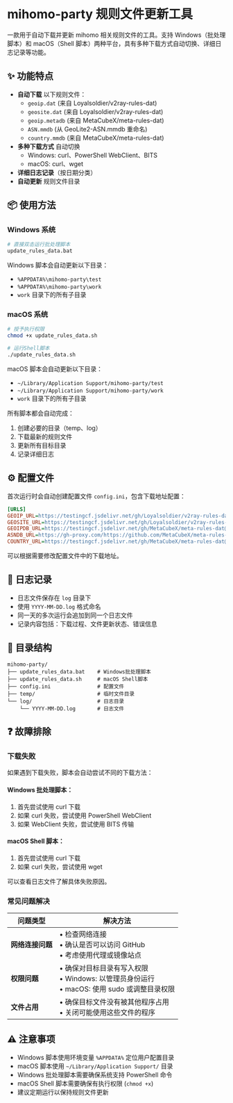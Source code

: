 # mihomo-party 规则文件更新工具

一款用于自动下载并更新 mihomo 相关规则文件的工具。支持 Windows（批处理脚本）和 macOS（Shell 脚本）两种平台，具有多种下载方式自动切换、详细日志记录等功能。

## ✨ 功能特点

- **自动下载** 以下规则文件：
  - `geoip.dat` (来自 Loyalsoldier/v2ray-rules-dat)
  - `geosite.dat` (来自 Loyalsoldier/v2ray-rules-dat)
  - `geoip.metadb` (来自 MetaCubeX/meta-rules-dat)
  - `ASN.mmdb` (从 GeoLite2-ASN.mmdb 重命名)
  - `country.mmdb` (来自 MetaCubeX/meta-rules-dat)
- **多种下载方式** 自动切换
  - Windows: curl、PowerShell WebClient、BITS
  - macOS: curl、wget
- **详细日志记录**（按日期分类）
- **自动更新** 规则文件目录

## 📦 使用方法

### Windows 系统

```bash
# 直接双击运行批处理脚本
update_rules_data.bat
```

Windows 脚本会自动更新以下目录：

- `%APPDATA%\mihomo-party\test`
- `%APPDATA%\mihomo-party\work`
- `work` 目录下的所有子目录

### macOS 系统

```bash
# 授予执行权限
chmod +x update_rules_data.sh

# 运行Shell脚本
./update_rules_data.sh
```

macOS 脚本会自动更新以下目录：

- `~/Library/Application Support/mihomo-party/test`
- `~/Library/Application Support/mihomo-party/work`
- `work` 目录下的所有子目录

所有脚本都会自动完成：

1. 创建必要的目录（temp、log）
2. 下载最新的规则文件
3. 更新所有目标目录
4. 记录详细日志

## ⚙️ 配置文件

首次运行时会自动创建配置文件 `config.ini`，包含下载地址配置：

```ini
[URLS]
GEOIP_URL=https://testingcf.jsdelivr.net/gh/Loyalsoldier/v2ray-rules-dat@release/geoip.dat
GEOSITE_URL=https://testingcf.jsdelivr.net/gh/Loyalsoldier/v2ray-rules-dat@release/geosite.dat
GEOIPDB_URL=https://testingcf.jsdelivr.net/gh/MetaCubeX/meta-rules-dat@release/geoip.metadb
ASNDB_URL=https://gh-proxy.com/https://github.com/MetaCubeX/meta-rules-dat/releases/download/latest/GeoLite2-ASN.mmdb
COUNTRY_URL=https://testingcf.jsdelivr.net/gh/MetaCubeX/meta-rules-dat@release/country.mmdb
```

可以根据需要修改配置文件中的下载地址。

## 📝 日志记录

- 日志文件保存在 `log` 目录下
- 使用 `YYYY-MM-DD.log` 格式命名
- 同一天的多次运行会追加到同一个日志文件
- 记录内容包括：下载过程、文件更新状态、错误信息

## 📂 目录结构

```
mihomo-party/
├── update_rules_data.bat    # Windows批处理脚本
├── update_rules_data.sh     # macOS Shell脚本
├── config.ini               # 配置文件
├── temp/                    # 临时文件目录
└── log/                     # 日志目录
    └── YYYY-MM-DD.log       # 日志文件
```

## ❓ 故障排除

### 下载失败

如果遇到下载失败，脚本会自动尝试不同的下载方法：

#### Windows 批处理脚本：

1. 首先尝试使用 curl 下载
2. 如果 curl 失败，尝试使用 PowerShell WebClient
3. 如果 WebClient 失败，尝试使用 BITS 传输

#### macOS Shell 脚本：

1. 首先尝试使用 curl 下载
2. 如果 curl 失败，尝试使用 wget

可以查看日志文件了解具体失败原因。

### 常见问题解决

| 问题类型         | 解决方法                                                                                       |
| ---------------- | ---------------------------------------------------------------------------------------------- |
| **网络连接问题** | • 检查网络连接<br>• 确认是否可以访问 GitHub<br>• 考虑使用代理或镜像站点                        |
| **权限问题**     | • 确保对目标目录有写入权限<br>• Windows: 以管理员身份运行<br>• macOS: 使用 sudo 或调整目录权限 |
| **文件占用**     | • 确保目标文件没有被其他程序占用<br>• 关闭可能使用这些文件的程序                               |

## ⚠️ 注意事项

- Windows 脚本使用环境变量 `%APPDATA%` 定位用户配置目录
- macOS 脚本使用 `~/Library/Application Support/` 目录
- Windows 批处理脚本需要确保系统支持 PowerShell 命令
- macOS Shell 脚本需要确保有执行权限 (`chmod +x`)
- 建议定期运行以保持规则文件更新
